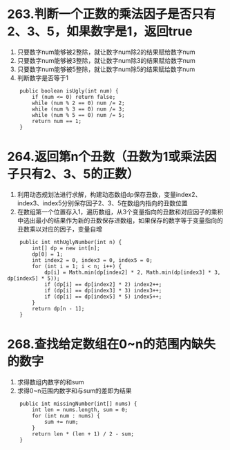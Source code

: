 # 263.判断一个正数的乘法因子是否只有2、3、5，如果数字是1，返回true
1. 只要数字num能够被2整除，就让数字num除2的结果赋给数字num
2. 只要数字num能够被3整除，就让数字num除3的结果赋给数字num
3. 只要数字num能够被5整除，就让数字num除5的结果赋给数字num
4. 判断数字是否等于1
```
    public boolean isUgly(int num) {
        if (num <= 0) return false;
        while (num % 2 == 0) num /= 2;
        while (num % 3 == 0) num /= 3;
        while (num % 5 == 0) num /= 5;
        return num == 1;
    }
```

# 264.返回第n个丑数（丑数为1或乘法因子只有2、3、5的正数）
1. 利用动态规划法进行求解，构建动态数组dp保存丑数，变量index2、index3、index5分别保存因子2、3、5在数组内指向的丑数位置
2. 在数组第一个位置存入1，遍历数组，从3个变量指向的丑数和对应因子的乘积中选出最小的结果作为新的丑数保存进数组，如果保存的数字等于变量指向的丑数乘以对应的因子，变量自增
```
    public int nthUglyNumber(int n) {
        int[] dp = new int[n];
        dp[0] = 1;
        int index2 = 0, index3 = 0, index5 = 0;
        for (int i = 1; i < n; i++) {
            dp[i] = Math.min(dp[index2] * 2, Math.min(dp[index3] * 3, dp[index5] * 5));
            if (dp[i] == dp[index2] * 2) index2++;
            if (dp[i] == dp[index3] * 3) index3++;
            if (dp[i] == dp[index5] * 5) index5++;
        }
        return dp[n - 1];
    }
```

# 268.查找给定数组在0~n的范围内缺失的数字
1. 求得数组内数字的和sum
2. 求得0~n范围内数字和与sum的差即为结果
```
    public int missingNumber(int[] nums) {
        int len = nums.length, sum = 0;
        for (int num : nums) {
            sum += num;
        }
        return len * (len + 1) / 2 - sum;
    }
```
